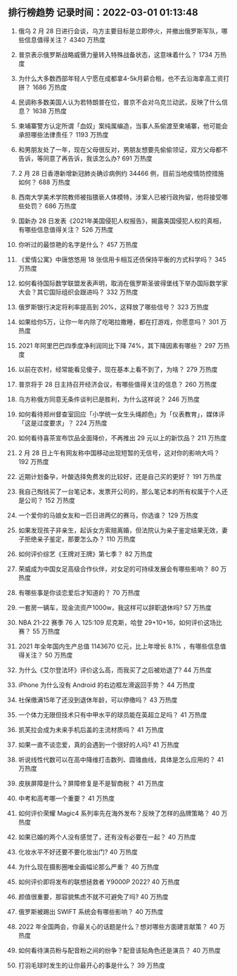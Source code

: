 
## 排行榜趋势 记录时间：2022-03-01 01:13:48
  
  1. 俄乌 2 月 28 日进行会谈，乌方主要目标是立即停火，并撤出俄罗斯军队，哪些信息值得关注？ 4340 万热度
    
  2. 普京表示俄罗斯战略威慑力量转入特殊战备状态，这意味着什么？ 1734 万热度
    
  3. 为什么大多数西部年轻人宁愿在成都拿4-5k月薪合租，也不去沿海拿高工资打拼？ 1686 万热度
    
  4. 民调称多数美国人认为若特朗普在位，普京不会对乌克兰动武，反映了什么信息？ 1638 万热度
    
  5. 柬埔寨警方认定所谓「血奴」案纯属编造，当事人系偷渡至柬埔寨，他可能会承担哪些法律责任？ 1193 万热度
    
  6. 和男朋友处了一年，现在父母很反对，男朋友想要先偷偷领证，双方父母都不告诉，等同意了再告诉，我该怎么办? 691 万热度
    
  7. 2 月 28 日香港新增新冠肺炎确诊病例约 34466 例，目前当地疫情防控措施如何？ 688 万热度
    
  8. 西南大学美术学院教师被指猥亵人体模特，涉案人已被行政拘留，他将接受哪些处罚？ 686 万热度
    
  9. 国新办 28 日发表《2021年美国侵犯人权报告》，揭露美国侵犯人权的真相，有哪些信息值得关注？ 526 万热度
    
  10. 你听过的最惊艳的名字是什么？ 457 万热度
    
  11. 《爱情公寓》中唐悠悠用 18 张信用卡相互还债保持平衡的方式科学吗？ 345 万热度
    
  12. 如何看待国际数学联盟发表声明，取消在俄罗斯圣彼得堡线下举办国际数学家大会？其它国际组织会跟进吗？ 332 万热度
    
  13. 俄罗斯银行决定将利率提高到 20%，这释放了哪些信号？ 323 万热度
    
  14. 如果给你5万，让你一年内除了吃喝拉撒睡，都在打游戏，你愿意吗？ 301 万热度
    
  15. 2021 年阿里巴巴四季度净利润同比下降 74%，其下降因素有哪些？ 297 万热度
    
  16. 以前在农村，经常能看见傻子，现在基本上看不到了，为啥？ 279 万热度
    
  17. 普京将于 28 日主持召开经济会议，有哪些值得关注的信息？ 260 万热度
    
  18. 乌方称俄方同意无条件谈判已是胜利，为什么这样说？ 246 万热度
    
  19. 如何看待郑州督查室回应「小学统一女生头绳颜色」为「仪表教育」，媒体评「这是过度要求」？ 224 万热度
    
  20. 如何看待喜茶宣布饮品全面降价，不再推出 29 元以上的新饮品？ 211 万热度
    
  21. 2 月 28 日上午有网友称中国移动出现短暂的无信号，这对你的影响大吗？ 192 万热度
    
  22. 近期计划备孕，叶酸选择免费发的比较好，还是自己买的更好？ 191 万热度
    
  23. 我自己掏钱买了一台笔记本，发票开公司的，那么笔记本的所有权属于个人还是公司？ 152 万热度
    
  24. 一个爱你的马娘女友和一匹日进两亿的赛马，你选谁？ 129 万热度
    
  25. 如果发现孩子非亲生，起诉女方索赔离婚，但法院认为亲子鉴定结果无效，妻子拒绝亲子鉴定，那要怎么办？ 110 万热度
    
  26. 如何评价综艺《王牌对王牌》第七季？ 82 万热度
    
  27. 荣威成为中国女足高级合作伙伴，对女足的可持续发展会有哪些影响？ 80 万热度
    
  28. 有哪些事是你谈恋爱后才知道的？ 70 万热度
    
  29. 一套房一辆车，现金流资产1000w，我这样可以辞职退休吗? 57 万热度
    
  30. NBA 21-22 赛季 76 人 125:109 尼克斯，哈登 29+10+16，如何评价这场比赛？ 55 万热度
    
  31. 2021 年全年国内生产总值 1143670 亿元，比上年增长 8.1% ，有哪些信息值得关注？ 50 万热度
    
  32. 为什么《艾尔登法环》评价这么高，而我买了之后被劝退了? 44 万热度
    
  33. iPhone 为什么没有 Android 的右边框左滑返回手势？ 44 万热度
    
  34. 社保缴满15年了还没到退休年龄，可以停缴吗？ 43 万热度
    
  35. 一个体力无限但技术只有中甲水平的球员能在英超立足吗？ 41 万热度
    
  36. 凯芙拉会成为未来手机后盖的主流材质吗？ 41 万热度
    
  37. 如果一直不谈恋爱，真的会遇到一个很好的人吗? 41 万热度
    
  38. 听说线性代数可以在高中降维打击数列、圆锥曲线，具体是怎么应用的？ 41 万热度
    
  39. 皮肤屏障是什么？屏障修复是不是智商税？ 41 万热度
    
  40. 中考和高考哪一个重要？ 41 万热度
    
  41. 如何评价荣耀 Magic4 系列率先在海外发布？反映了怎样的品牌策略？ 40 万热度
    
  42. 如果已婚的两个人没有感觉了，还有没有必要在一起？ 40 万热度
    
  43. 化妆水平不好还要不要化妆出门? 40 万热度
    
  44. 为什么现在摄影圈唯全画幅论那么严重？ 40 万热度
    
  45. 如何评价即将发布的联想拯救者 Y9000P 2022? 40 万热度
    
  46. 颜值很重要，那容貌焦虑不就不可避免了吗? 40 万热度
    
  47. 俄罗斯被踢出 SWIFT 系统会有哪些影响？ 40 万热度
    
  48. 2022 年全国两会，你最关心的话题是什么？想对哪些方面建言献策？ 40 万热度
    
  49. 如何看待演员粉与配音粉之间的纷争？配音该贴角色还是演员？ 40 万热度
    
  50. 打羽毛球时发生的让你最开心的事是什么？ 39 万热度
    
